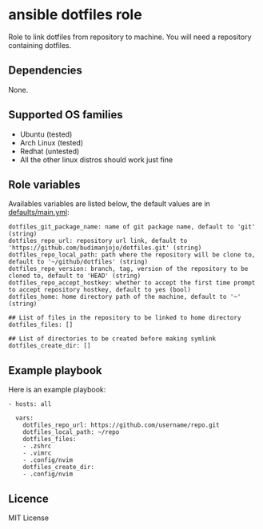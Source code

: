 # ansible dotfiles role

Role to link dotfiles from repository to machine. You will need a repository containing dotfiles.

## Dependencies

None.

## Supported OS families

- Ubuntu (tested)
- Arch Linux (tested)
- Redhat (untested)
- All the other linux distros should work just fine

## Role variables

Availables variables are listed below, the default values are in [defaults/main.yml](./defaults/main.yml):
```
dotfiles_git_package_name: name of git package name, default to 'git' (string)
dotfiles_repo_url: repository url link, default to 'https://github.com/budimanjojo/dotfiles.git' (string)
dotfiles_repo_local_path: path where the repository will be clone to, default to '~/github/dotfiles' (string)
dotfiles_repo_version: branch, tag, version of the repository to be cloned to, default to 'HEAD' (string)
dotfiles_repo_accept_hostkey: whether to accept the first time prompt to accept repository hostkey, default to yes (bool)
dotfiles_home: home directory path of the machine, default to '~' (string)

## List of files in the repository to be linked to home directory
dotfiles_files: []

## List of directories to be created before making symlink
dotfiles_create_dir: []

```

## Example playbook

Here is an example playbook:
```
- hosts: all

  vars:
    dotfiles_repo_url: https://github.com/username/repo.git
    dotfiles_local_path: ~/repo
    dotfiles_files:
    - .zshrc
    - .vimrc
    - .config/nvim
    dotfiles_create_dir:
    - .config/nvim
```

## Licence

MIT License
